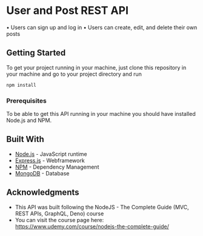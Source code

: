 # User and Post REST API

• Users can sign up and log in
• Users can create, edit, and delete their own posts

## Getting Started

To get your project running in your machine, just clone this repository in your machine and go to your project directory and run 
```bash
npm install
```

### Prerequisites

To be able to get this API running in your machine you should have installed Node.js and NPM.

## Built With

* [Node.js](https://nodejs.org/en/) - JavaScript runtime
* [Express.js](https://expressjs.com) - Webframework
* [NPM](https://www.npmjs.com) - Dependency Management
* [MongoDB](https://www.mongodb.com) - Database


## Acknowledgments

* This API was built following the NodeJS - The Complete Guide (MVC, REST APIs, GraphQL, Deno) course 
* You can visit the course page here: https://www.udemy.com/course/nodejs-the-complete-guide/
